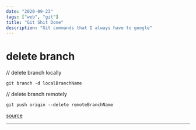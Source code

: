 ```yaml
---
date: "2020-09-23"
tags: ["web", "git"]
title: "Git Shit Done"
description: "Git commands that I always have to google"
---
```


# delete branch
// delete branch locally

`git branch -d localBranchName`

// delete branch remotely

`git push origin --delete remoteBranchName`

[source](https://www.freecodecamp.org/news/how-to-delete-a-git-branch-both-locally-and-remotely/)

---